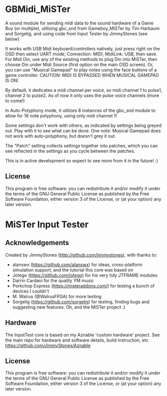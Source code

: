 #   GBMidi_MiSTer

A sound module for sending midi data to the sound hardware of a Game Boy (or multiple), utilizing gbc_snd from Gameboy_MiSTer by Tim Harbaum and Sorgelig, and using code from Input Tester by JimmyStones (see below)

It works with USB Midi keyboard/controllers natively, just press right on the OSD then select UART mode, Connection: MIDI, MidiLink: USB, then save.
For Midi Din, use any of the existing methods to plug Din into MiSTer, then choose Din under Midi Source (first option on the main OSD screen).
Or, you can use "Musical Gamepad" to play notes using the face buttons of a game controller. CAUTION: MIDI IS BYPASSED WHEN MUSICAL GAMEPAD IS ON!

By default, it dedicates a midi channel per voice, so midi channel 1 to pulse1, channel 2 to pulse2. As of now it only uses the pulse voice channels (more to come!)

In Auto-Polyphony mode, it utilizes 8 instances of the gbc_snd module to allow for 16 note polyphony, using only midi channel 1!

Some settings don't work with others, as indicated by settings being greyed out. Play with it to see what can be done. One note: Musical Gamepad does not work with auto-polyphony, but doesn't grey it out.

The "Patch" setting collects settings together into patches, which you can see reflected in the settings as you cycle between the patches.

This is in active development so expect to see more from it in the future! :)

## License
This program is free software: you can redistribute it and/or modify it under the terms of the GNU General Public License as published by the Free Software Foundation, either version 3 of the License, or (at your option) any later version.


#	MiSTer Input Tester

## Acknowledgements

Created by JimmyStones (http://github.com/jimmystones), with thanks to:
- alanswx (https://github.com/alanswx) for ideas, cross-platform simulation support, and the tutorial this core was based on
- Jotego (https://github.com/jotego) for his very tidy JTFRAME modules
- Darrin Cardani for the quality YM music
- Porkchop Express (https://misteraddons.com/) for testing a bunch of devices I couldn't
- M. Walrus (@WalrusFPGA) for more testing
- Sorgelig (https://github.com/sorgelig) for testing, finding bugs and suggesting new features.  Oh, and the MiSTer project :)

## Hardware

The InputTest core is based on my Aznable 'custom hardware' project.  See the main repo for hardware and software details, build instruction, etc 
https://github.com/JimmyStones/Aznable 

## License
This program is free software: you can redistribute it and/or modify it under the terms of the GNU General Public License as published by the Free Software Foundation, either version 3 of the License, or (at your option) any later version.
